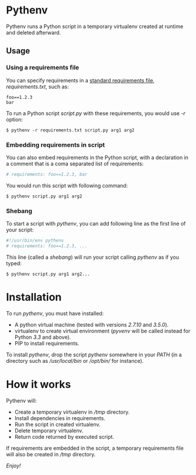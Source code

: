 # Pythenv

Pythenv runs a Python script in a temporary virtualenv created at runtime and deleted afterward.

<!--more-->

## Usage

### Using a requirements file

You can specify requirements in a [standard requirements file](https://pip.readthedocs.org/en/1.1/requirements.html), *requirements.txt*, such as:

```
foo==1.2.3
bar
```

To run a Python script *script.py* with these requirements, you would use *-r* option:

```
$ pythenv -r requirements.txt script.py arg1 arg2
```

### Embedding requirements in script

You can also embed requirements in the Python script, with a declaration in a comment that is a coma separated list of requirements:

```python
# requirements: foo==1.2.3, bar
```

You would run this script with following command:

```
$ pythenv script.py arg1 arg2
```

### Shebang

To start a script with *pythenv*, you can add following line as the first line of your script:

```py
#!/usr/bin/env pythenv
# requirements: foo==1.2.3, ...
```

This line (called a *shebang*) will run your script calling *pythenv* as if you typed:

```
$ pythenv script.py arg1 arg2...
```

# Installation

To run *pythenv*, you must have installed:

- A python virtual machine (tested with versions *2.7.10* and *3.5.0*).
- virtualenv to create virtual environment (*pyvenv* will be called instead for Python *3.3* and above).
- PIP to install requirements.

To install *pythenv*, drop the script *pythenv* somewhere in your *PATH* (in a directory such as */usr/local/bin* or */opt/bin/* for instance).

# How it works

Pythenv will:

- Create a temporary virtualenv in */tmp* directory.
- Install dependencies in requirements.
- Run the script in created virtualenv.
- Delete temporary virtualenv.
- Return code returned by executed script.

If requirements are embedded in the script, a temporary requirements file will also be created in */tmp* directory.

*Enjoy!*
